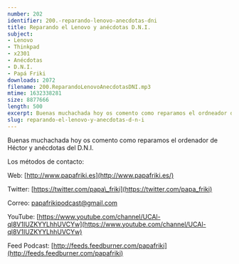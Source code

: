```yaml
---
number: 202
identifier: 200.-reparando-lenovo-anecdotas-dni
title: Reparando el Lenovo y anécdotas D.N.I.
subject:
- Lenovo
- Thinkpad
- x2301
- Anécdotas
- D.N.I.
- Papá Friki
downloads: 2072
filename: 200.ReparandoLenovoAnecdotasDNI.mp3
mtime: 1632338281
size: 8877666
length: 500
excerpt: Buenas muchachada hoy os comento como reparamos el ordneador de Hector y anécdotas del D.N.I.
slug: reparando-el-lenovo-y-anecdotas-d-n-i
---
```

Buenas muchachada hoy os comento como reparamos el ordenador de Héctor y anécdotas del D.N.I.

Los métodos de contacto:

Web: [http://www.papafriki.es](http://www.papafriki.es/)

Twitter: [https://twitter.com/papa\_friki](https://twitter.com/papa_friki)

Correo: [papafrikipodcast@gmail.com](https://archive.org/details/papafrikipodast@gmail.com)

YouTube: [https://www.youtube.com/channel/UCAl-ql8V1IUZKYYLhhUVCYw](https://www.youtube.com/channel/UCAl-ql8V1IUZKYYLhhUVCYw)

Feed Podcast: [http://feeds.feedburner.com/papafriki](http://feeds.feedburner.com/papafriki)
